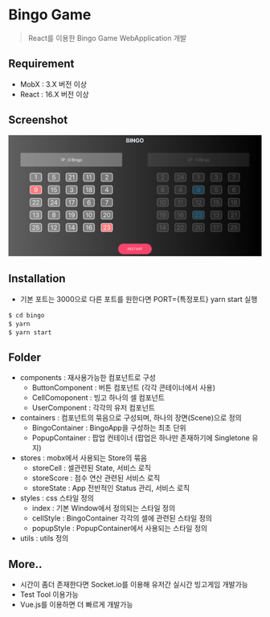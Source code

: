 # Bingo Game
>React를 이용한 Bingo Game WebApplication 개발

## Requirement
- MobX : 3.X 버전 이상
- React : 16.X 버전 이상

## Screenshot

![Bingo Screenshot](screenshot/bingo.png)


## Installation
- 기본 포트는 3000으로 다른 포트를 원한다면 PORT={특정포트} yarn start 실행

``` bash
$ cd bingo
$ yarn
$ yarn start
```

## Folder
- components : 재사용가능한 컴포넌트로 구성
    - ButtonComponent : 버튼 컴포넌트 (각각 콘테이너에서 사용)
    - CellComoponent : 빙고 하나의 셀 컴포넌트
    - UserComponent : 각각의 유저 컴포넌트
- containers : 컴포넌트의 묶음으로 구성되며, 하나의 장면(Scene)으로 정의
    - BingoContainer : BingoApp을 구성하는 최초 단위
    - PopupContainer : 팝업 컨테이너 (팝업은 하나만 존재하기에 Singletone 유지)
- stores : mobx에서 사용되는 Store의 묶음
    - storeCell : 셀관련된 State, 서비스 로직
    - storeScore : 점수 연산 관련된 서비스 로직
    - storeState : App 전반적인 Status 관리, 서비스 로직 
- styles : css 스타일 정의
    - index : 기본 Window에서 정의되는 스타일 정의
    - cellStyle : BingoContainer 각각의 셀에 관련된 스타일 정의
    - popupStyle : PopupContainer에서 사용되는 스타일 정의
- utils : utils 정의
  
  
## More..
- 시간이 좀더 존재한다면 Socket.io를 이용해 유저간 실시간 빙고게임 개발가능
- Test Tool 이용가능
- Vue.js를 이용하면 더 빠르게 개발가능
